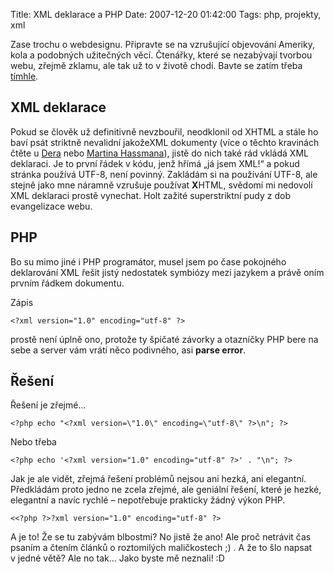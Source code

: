 Title: XML deklarace a PHP
Date: 2007-12-20 01:42:00
Tags: php, projekty, xml

Zase trochu o webdesignu. Připravte se na vzrušující objevování
Ameriky, kola a podobných užitečných věcí. Čtenářky, které se
nezabývají tvorbou webu, zřejmě zklamu, ale tak už to v životě
chodí. Bavte se zatím třeba
[tímhle](http://gringo.profitux.cz/komixy/).

## XML deklarace

Pokud se člověk už definitivně nevzbouřil, neodklonil od XHTML a
stále ho baví psát striktně nevalidní jakožeXML dokumenty (více
o těchto kravinách čtěte
u [Dera](http://dero.name/weblog/xhtml-mime/) nebo
[Martina Hassmana](http://html456.blogspot.com/)), jistě do nich
také rád vkládá XML deklaraci. Je to první řádek v kódu, jenž hřímá
„já jsem XML!“ a pokud stránka používá UTF-8, není povinný.
Zakládám si na používání UTF-8, ale stejně jako mne náramně
vzrušuje používat **X**HTML, svědomí mi nedovolí XML deklaraci
prostě vynechat. Holt zažité superstriktní pudy z dob
evangelizace webu.

## PHP

Bo su mimo jiné i PHP programátor, musel jsem po čase pokojného
deklarování XML řešit jistý nedostatek symbiózy mezi jazykem a
právě oním prvním řádkem dokumentu.

Zápis

    <?xml version="1.0" encoding="utf-8" ?>

prostě není úplně ono, protože ty špičaté závorky a otazníčky PHP
bere na sebe a server vám vrátí něco podivného, asi
**parse error**.

## Řešení

Řešení je zřejmé…

    <?php echo "<?xml version=\"1.0\" encoding=\"utf-8\" ?>\n"; ?>

Nebo třeba

    <?php echo '<?xml version="1.0" encoding="utf-8" ?>' . "\n"; ?>

Jak je ale vidět, zřejmá řešení problémů nejsou ani hezká, ani
elegantní. Předkládám proto jedno ne zcela zřejmé, ale geniální
řešení, které je hezké, elegantní a navíc rychlé – nepotřebuje
prakticky žádný výkon PHP.

    <<?php ?>?xml version="1.0" encoding="utf-8" ?>

A je to! Že se tu zabývám blbostmi? No jistě že ano! Ale proč
netrávit čas psaním a čtením článků o roztomilých maličkostech ;) .
A že to šlo napsat v jedné větě? Ale no tak… Jako byste mě
neznali! :D